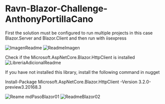 # Ravn-Blazor-Challenge-AnthonyPortillaCano

First the solution must be configured to run multiple projects in this case Blazor.Server and Blazor.Client and then run with iisexpress

![ImagenReadme](https://user-images.githubusercontent.com/41169439/87830970-e6490600-c847-11ea-8329-b4f7d9e5209c.png)
![ReadmeImagen](https://user-images.githubusercontent.com/41169439/87830784-6cb11800-c847-11ea-838f-a39d4bc18b50.png)


Check if the Microsoft.AspNetCore.Blazor.HttpClient is installed
![LibreriaAdicionalReadme](https://user-images.githubusercontent.com/41169439/87831222-771fe180-c848-11ea-986d-e588ec607f1d.png)

If you have not installed this library, install the following command in nugget

Install-Package Microsoft.AspNetCore.Blazor.HttpClient -Version 3.2.0-preview3.20168.3

![Reame mdPasoBlazor01](https://user-images.githubusercontent.com/41169439/87831718-e21de800-c849-11ea-8069-ee8774f136dc.png)
![ReadmeBlazor02](https://user-images.githubusercontent.com/41169439/87831725-e813c900-c849-11ea-87a5-8ee5c30164e9.png)

